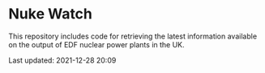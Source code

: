 # Nuke Watch

This repository includes code for retrieving the latest information available on the output of EDF nuclear power plants in the UK.

Last updated: 2021-12-28 20:09